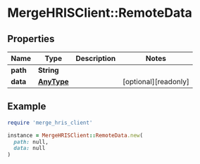 # MergeHRISClient::RemoteData

## Properties

| Name | Type | Description | Notes |
| ---- | ---- | ----------- | ----- |
| **path** | **String** |  |  |
| **data** | [**AnyType**](.md) |  | [optional][readonly] |

## Example

```ruby
require 'merge_hris_client'

instance = MergeHRISClient::RemoteData.new(
  path: null,
  data: null
)
```

